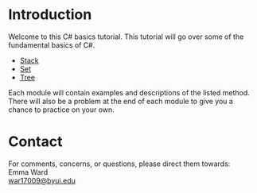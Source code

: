 # Introduction
Welcome to this C# basics tutorial. This tutorial will go over some of the fundamental basics of C#.

- [Stack](1-stack.md)
- [Set](2-set.md)
- [Tree](3-tree.md)

Each module will contain examples and descriptions of the listed method. There will also be a problem at the end of each module to give you a chance to practice on your own.

# Contact
For comments, concerns, or questions, please direct them towards:  
Emma Ward  
war17009@byui.edu